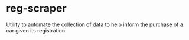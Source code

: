 # reg-scraper
Utility to automate the collection of data to help inform the purchase of a car given its registration
